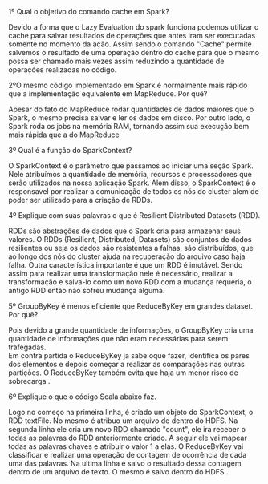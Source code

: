 1º Qual o objetivo do comando cache em Spark?

Devido a forma que o Lazy Evaluation do spark funciona podemos utilizar o cache para salvar resultados de operações que antes iram ser executadas somente no momento da ação.
Assim sendo o comando "Cache" permite salvemos o resultado de uma operação dentro do cache para que o mesmo possa ser chamado mais vezes assim reduzindo a quantidade de operações realizadas no código.

2ºO mesmo código implementado em Spark é normalmente mais rápido que a implementação equivalente em MapReduce. Por quê? 

Apesar do fato do MapReduce rodar quantidades de dados maiores que o Spark, o mesmo precisa salvar e ler os dados em disco.
Por outro lado, o Spark roda os jobs na memória RAM, tornando assim sua execução bem mais rápida que a do MapReduce

3º Qual é a função do SparkContext?

O SparkContext é o parâmetro que passamos ao iniciar uma seção Spark. Nele atribuímos a quantidade de memória, recursos e processadores que serão utilizados na nossa aplicação Spark.
Alem disso, o SparkContext é o responsavel por realizar a comunicação de todos os nós do cluster alem de poder ser utilizado para a criação de RDDs.

4º Explique com suas palavras o que é Resilient Distributed Datasets (RDD).

RDDs são abstrações de dados que o Spark cria para armazenar seus valores. O RDDs (Resilient, Distributed, Datasets) são conjuntos de dados resilientes ou seja os dados são resistentes a falhas, são distribuídos, que ao longo dos nós do cluster ajuda na recuperação do arquivo caso haja falha.
Outra característica importante é que um RDD é imutável. Sendo assim para realizar uma transformação nele é necessário, realizar a transformação e salva-lo como um novo RDD com a mudança requeria, o antigo RDD então não sofreu mudança alguma.

5º GroupByKey é menos eficiente que ReduceByKey em grandes dataset. Por quê?

Pois devido a grande quantidade de informações, o GroupByKey cria uma quantidade de informações que não eram necessárias para serem trafegadas.  
Em contra partida o ReduceByKey ja sabe oque fazer, identifica os pares dos elementos e depois começar a realizar as comparações nas outras partições. 
O ReduceByKey também evita que haja um menor risco de sobrecarga .

6º Explique o que o código Scala abaixo faz.

Logo no começo na primeira linha, é criado um objeto do SparkContext, o RDD textFile. No mesmo é atribuo um arquivo de dentro do HDFS.
Na segunda linha ele cria um novo RDD chamado "count", ele ira receber o todas as palavras do RDD anteriormente criado.
A seguir ele vai mapear todas as palavras chaves e atribuir o valor 1 a elas.
O ReduceByKey vai classificar e realizar uma operação de contagem de ocorrência de cada uma das palavras.
Na ultima linha é salvo o resultado dessa contagem dentro de um arquivo de texto. O mesmo é salvo dentro do HDFS .
